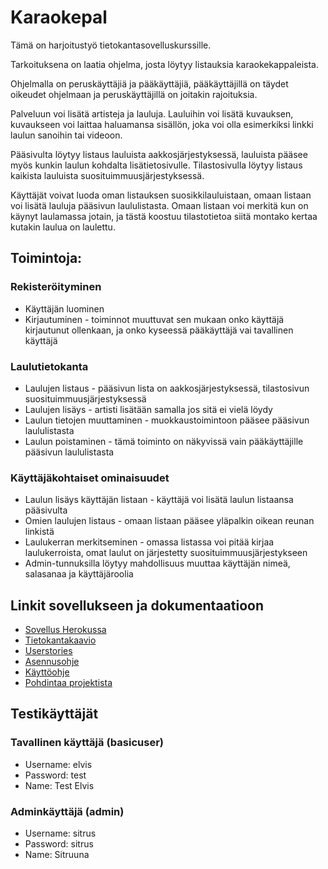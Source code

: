 # Karaokepal


Tämä on harjoitustyö tietokantasovelluskurssille.

Tarkoituksena on laatia ohjelma, josta löytyy listauksia karaokekappaleista. 

Ohjelmalla on peruskäyttäjiä ja pääkäyttäjiä, pääkäyttäjillä on täydet oikeudet ohjelmaan ja peruskäyttäjillä on joitakin rajoituksia.

Palveluun voi lisätä artisteja ja lauluja. Lauluihin voi lisätä kuvauksen, kuvaukseen voi laittaa haluamansa sisällön, joka voi olla esimerkiksi linkki laulun sanoihin tai videoon.

Pääsivulta löytyy listaus lauluista aakkosjärjestyksessä, lauluista pääsee myös kunkin laulun kohdalta lisätietosivulle. Tilastosivulla löytyy listaus kaikista lauluista suosituimmuusjärjestyksessä.

Käyttäjät voivat luoda oman listauksen suosikkilauluistaan, omaan listaan voi lisätä lauluja pääsivun laululistasta. Omaan listaan voi merkitä kun on käynyt laulamassa jotain, ja tästä koostuu tilastotietoa siitä montako kertaa kutakin laulua on laulettu. 


## Toimintoja:

### Rekisteröityminen

* Käyttäjän luominen
* Kirjautuminen - toiminnot muuttuvat sen mukaan onko käyttäjä kirjautunut ollenkaan, ja onko kyseessä pääkäyttäjä vai tavallinen käyttäjä

### Laulutietokanta

* Laulujen listaus - pääsivun lista on aakkosjärjestyksessä, tilastosivun suosituimmuusjärjestyksessä
* Laulujen lisäys - artisti lisätään samalla jos sitä ei vielä löydy
* Laulun tietojen muuttaminen - muokkaustoimintoon pääsee pääsivun laululistasta
* Laulun poistaminen - tämä toiminto on näkyvissä vain pääkäyttäjille pääsivun laululistasta

### Käyttäjäkohtaiset ominaisuudet

* Laulun lisäys käyttäjän listaan - käyttäjä voi lisätä laulun listaansa pääsivulta
* Omien laulujen listaus - omaan listaan pääsee yläpalkin oikean reunan linkistä
* Laulukerran merkitseminen - omassa listassa voi pitää kirjaa laulukerroista, omat laulut on järjestetty suosituimmuusjärjestykseen
* Admin-tunnuksilla löytyy mahdollisuus muuttaa käyttäjän nimeä, salasanaa ja käyttäjäroolia

## Linkit sovellukseen ja dokumentaatioon

* [Sovellus Herokussa](https://karaokepal.herokuapp.com/)
* [Tietokantakaavio](https://github.com/apndx/Karaokepal/blob/master/documentation/tietokantakaavio.png)
* [Userstories](https://github.com/apndx/Karaokepal/blob/master/documentation/userstory.md)
* [Asennusohje](https://github.com/apndx/Karaokepal/blob/master/documentation/asennusohje.md)
* [Käyttöohje](https://github.com/apndx/Karaokepal/blob/master/documentation/kayttoohje.md)
* [Pohdintaa projektista](https://github.com/apndx/Karaokepal/blob/master/documentation/reflektio.md)

## Testikäyttäjät

### Tavallinen käyttäjä (basicuser)

* Username: elvis
* Password: test
* Name: Test Elvis

### Adminkäyttäjä (admin)

* Username: sitrus	
* Password: sitrus	
* Name: Sitruuna

